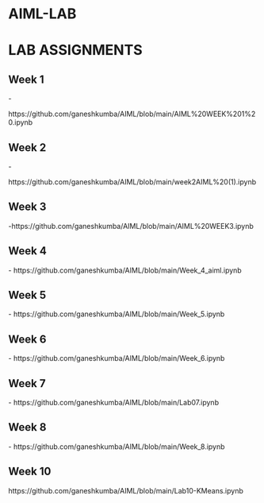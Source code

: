 # AIML-LAB
<h1>LAB ASSIGNMENTS</h1><div></div>

<body>
  <h2>Week 1 </h2>- <p>https://github.com/ganeshkumba/AIML/blob/main/AIML%20WEEK%201%20.ipynb</p></div>
  <h2>Week 2 </h2>- <p>https://github.com/ganeshkumba/AIML/blob/main/week2AIML%20(1).ipynb</p>
</body>
 <h2>Week 3 </h2>-https://github.com/ganeshkumba/AIML/blob/main/AIML%20WEEK3.ipynb </p>
</body>

 <h2>Week 4 </h2>-
 https://github.com/ganeshkumba/AIML/blob/main/Week_4_aiml.ipynb
 <h2>Week 5 </h2>-
 https://github.com/ganeshkumba/AIML/blob/main/Week_5.ipynb
 <h2>Week 6 </h2>-
 https://github.com/ganeshkumba/AIML/blob/main/Week_6.ipynb
 <h2>Week 7 </h2>-
 https://github.com/ganeshkumba/AIML/blob/main/Lab07.ipynb
 
 </body>
 <h2>Week 8 </h2>-
 https://github.com/ganeshkumba/AIML/blob/main/Week_8.ipynb
 
<h2>Week 10 </h2>
https://github.com/ganeshkumba/AIML/blob/main/Lab10-KMeans.ipynb
